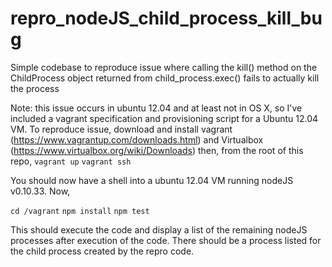 repro_nodeJS_child_process_kill_bug
===================================

Simple codebase to reproduce issue where calling the kill() method on the ChildProcess object returned from child_process.exec() fails to actually kill the process

Note: this issue occurs in ubuntu 12.04 and at least not in OS X, so
I've included a vagrant specification and provisioning script for a
Ubuntu 12.04 VM.  To reproduce issue, download and install vagrant
(https://www.vagrantup.com/downloads.html) and Virtualbox (https://www.virtualbox.org/wiki/Downloads) then, from the root of this repo, 
`vagrant up`
`vagrant ssh`

You should now have a shell into a ubuntu 12.04 VM running nodeJS
v0.10.33.  Now,

`cd /vagrant`
`npm install`
`npm test`

This should execute the code and display a list of the remaining nodeJS
processes after execution of the code.  There should be a process listed
for the child process created by the repro code.
